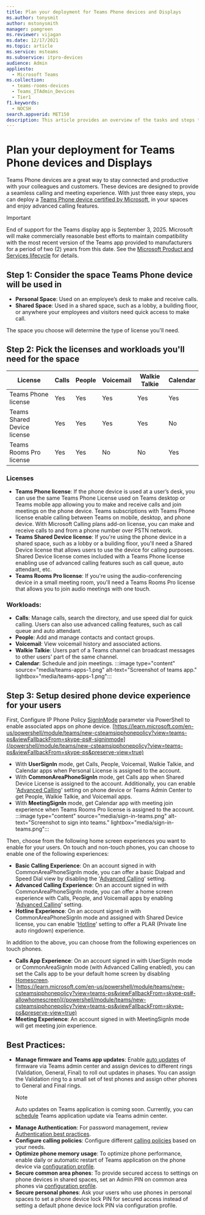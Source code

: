 ```yaml
---
title: Plan your deployment for Teams Phone devices and Displays
ms.author: tonysmit
author: mstonysmith
manager: pamgreen
ms.reviewer: vijagan
ms.date: 12/17/2021
ms.topic: article
ms.service: msteams
ms.subservice: itpro-devices
audience: Admin
appliesto: 
  - Microsoft Teams
ms.collection: 
  - teams-rooms-devices
  - Teams_ITAdmin_Devices
  - Tier1
f1.keywords: 
  - NOCSH
search.appverid: MET150
description: This article provides an overview of the tasks and steps to deploy Teams Phones and displays in your organization.
---
```


# Plan your deployment for Teams Phone devices and Displays

Teams Phone devices are a great way to stay connected and productive with your colleagues and customers. These devices are designed to provide a seamless calling and meeting experience. With just three easy steps, you can deploy a [Teams Phone device certified by Microsoft](https://www.microsoft.com/en-us/microsoft-teams/across-devices/devices/category/desk-phones-teams-displays/34?page=1&filterIds=), in your spaces and enjoy advanced calling features.

> [!IMPORTANT]
> End of support for the Teams display app is September 3, 2025. Microsoft will make commercially reasonable best efforts to maintain compatibility with the most recent version of the Teams app provided to manufacturers for a period of two (2) years from this date. See the [Microsoft Product and Services lifecycle](/lifecycle/products/) for details.


## Step 1: Consider the space Teams Phone device will be used in
- **Personal Space**: Used on an employee’s desk to make and receive calls.
- **Shared Space**: Used in a shared space, such as a lobby, a building floor, or anywhere your employees and visitors need quick access to make call.

The space you choose will determine the type of license you'll need.

## Step 2: Pick the licenses and workloads you'll need for the space 

|License  |Calls |People  |Voicemail  |	Walkie Talkie|Calendar|
|---------|---------|---------|---------|-------|------|
|Teams Phone license     | Yes        |Yes         |Yes         |Yes|Yes|
|Teams Shared Device license    | 	Yes   |  	Yes    | 	Yes    |Yes|No|
|Teams Rooms Pro license     |Yes         |  Yes       |  No       |No|Yes|

### Licenses
- **Teams Phone license**: If the phone device is used at a user’s desk, you can use the same Teams Phone License used on Teams desktop or Teams mobile app allowing you to make and receive calls and join meetings on the phone device. Teams subscriptions with Teams Phone license enable calling between Teams on mobile, desktop, and phone device. With Microsoft Calling plans add-on license, you can make and receive calls to and from a phone number over PSTN network.
- **Teams Shared Device license**: If you're using the phone device in a shared space, such as a lobby or a building floor, you'll need a Shared Device license that allows users to use the device for calling purposes. Shared Device license comes included with a Teams Phone license enabling use of advanced calling features such as call queue, auto attendant, etc.
- **Teams Rooms Pro license**: If you're using the audio-conferencing device in a small meeting room, you'll need a Teams Rooms Pro license that allows you to join audio meetings with one touch.

### Workloads:

- **Calls**: Manage calls, search the directory, and use speed dial for quick calling. Users can also use advanced calling features, such as call queue and auto attendant.
- **People**: Add and manage contacts and contact groups.
- **Voicemail**: View voicemail history and associated actions.
- **Walkie Talkie**: Users part of a Teams channel can broadcast messages to other users' part of the same channel.
- **Calendar**: Schedule and join meetings.
:::image type="content" source="media/teams-apps-1.png" alt-text="Screenshot of teams app." lightbox="media/teams-apps-1.png":::

## Step 3: Setup desired phone device experience for your users 
First, Configure IP Phone Policy [SignInMode](/powershell/module/teams/new-csteamsipphonepolicy?view=teams-ps&viewFallbackFrom=skype-ps#-signinmode&preserve-view=true) parameter via PowerShell to enable associated apps on phone device.
[https://learn.microsoft.com/en-us/powershell/module/teams/new-csteamsipphonepolicy?view=teams-ps&viewFallbackFrom=skype-ps#-signinmode](/powershell/module/teams/new-csteamsipphonepolicy?view=teams-ps&viewFallbackFrom=skype-ps&preserve-view=true)
- With **UserSignIn** mode, get Calls, People, Voicemail, Walkie Talkie, and Calendar apps when Personal License is assigned to the account.
- With **CommonAreaPhoneSignIn** mode, get Calls app when Shared Device License is assigned to the account. Additionally, you can enable '[Advanced Calling](../set-up-common-area-phones.md#step-6---set-up-advanced-calling-on-common-area-phones-optional)' setting on phone device or Teams Admin Center to get People, Walkie Talkie, and Voicemail apps.
- With **MeetingSignIn** mode, get Calendar app with meeting join experience when Teams Rooms Pro license is assigned to the account.
:::image type="content" source="media/sign-in-teams.png" alt-text="Screenshot to sign into teams." lightbox="media/sign-in-teams.png":::

Then, choose from the following home screen experiences you want to enable for your users. On touch and non-touch phones, you can choose to enable one of the following experiences:

- **Basic Calling Experience**: On an account signed in with CommonAreaPhoneSignIn mode, you can offer a basic Dialpad and Speed Dial view by disabling the '[Advanced Calling](../set-up-common-area-phones.md#step-6---set-up-advanced-calling-on-common-area-phones-optional)' setting.
- **Advanced Calling Experience**: On an account signed in with CommonAreaPhoneSignIn mode, you can offer a home screen experience with Calls, People, and Voicemail apps by enabling '[Advanced Calling](../set-up-common-area-phones.md)' setting.
- **Hotline Experience**: On an account signed in with CommonAreaPhoneSignIn mode and assigned with Shared Device license, you can enable '[Hotline](../set-up-common-area-phones.md#step-6---set-up-advanced-calling-on-common-area-phones-optional)' setting to offer a PLAR (Private line auto ringdown) experience.

In addition to the above, you can choose from the following experiences on touch phones.

- **Calls App Experience**: On an account signed in with UserSignIn mode or CommonAreaSignIn mode (with Advanced Calling enabled), you can set the Calls app to be your default home screen by disabling [Homescreen](/powershell/module/teams/new-csteamsipphonepolicy?view=teams-ps&viewFallbackFrom=skype-ps#-allowhomescreen&preserve-view=true).
- [https://learn.microsoft.com/en-us/powershell/module/teams/new-csteamsipphonepolicy?view=teams-ps&viewFallbackFrom=skype-ps#-allowhomescreen](/powershell/module/teams/new-csteamsipphonepolicy?view=teams-ps&viewFallbackFrom=skype-ps&preserve-view=true)
- **Meeting Experience**: An account signed in with MeetingSignIn mode will get meeting join experience.

## Best Practices:
- **Manage firmware and Teams app updates**: Enable [auto updates](remote-update.md#automatic-updates) of firmware via Teams admin center and assign devices to different rings (Validation, General, Final) to roll out updates in phases. You can assign the Validation ring to a small set of test phones and assign other phones to General and Final rings. 
    > [!NOTE]
    > Auto updates on Teams application is coming soon. Currently, you can [schedule](remote-update.md#manually-update-remote-devices) Teams application update via Teams admin center.
- **Manage Authentication**: For password management, review [Authentication best practices](authentication-best-practices-for-android-devices.md).
- **Configure calling policies**: Configure different [calling policies](../teams-calling-policy.md) based on your needs.
- **Optimize phone memory usage**: To optimize phone performance, enable daily or automatic restart of Teams application on the phone device via [configuration profile](device-management.md#use-configuration-profiles-in-teams).
- **Secure common area phones**: To provide secured access to settings on phone devices in shared spaces, set an Admin PIN on common area phones via [configuration profile](device-management.md#use-configuration-profiles-in-teams).
- **Secure personal phones**: Ask your users who use phones in personal spaces to set a phone device lock PIN for secured access instead of setting a default phone device lock PIN via configuration profile.
